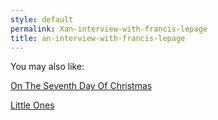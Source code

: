 ```yaml
---
style: default
permalink: Xan-interview-with-francis-lepage
title: an-interview-with-francis-lepage
---
```

You may also like:

[On The Seventh Day Of Christmas](http://scp-wiki.net/on-the-seventh-day-of-christmas)

[Little Ones](http://scp-wiki.net/little-ones)
